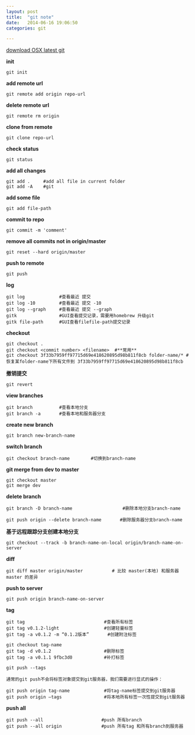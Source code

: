 ```yaml
---
layout: post
title:  "git note"
date:   2014-06-16 19:06:50
categories: git

---
```


[download OSX latest git](http://git-scm.com/download/mac)


**init**

	git init

**add remote url**

	git remote add origin repo-url

**delete remote url**
	
	git remote rm origin

**clone from remote**

	git clone repo-url

**check status**

	git status

	
**add all changes**

	git add .     #add all file in current folder
	git add -A    #git
	
**add some file**

	git add file-path
	
**commit to repo**

	git commit -m 'comment'
	
**remove all commits not in origin/master**

	git reset --hard origin/master
	
**push to remote**

	git push 
	
**log**
	
	git log		 		#查看最近 提交
	git log -10 		#查看最近 提交 -10
	git log --graph 	#查看最近 提交 --graph
	gitk				#GUI查看提交记录，需要用homebrew 升级git
	gitk file-path		#GUI查看filefile-path提交记录
	
**checkout**
	
	git checkout .
	git checkout <commit number> <filename>  #**常用**
	git checkout 3f33b7959ff97715d69e418620895d98b811f8cb folder-name/* #恢复某folder-name下所有文件到 3f33b7959ff97715d69e418620895d98b811f8cb
	
**撤销提交**
	
	git revert 
	
**view branches**
	
	git branch 			#查看本地分支
	git branch -a 		#查看本地和服务器分支
	
**create new branch**
	
	git branch new-branch-name
	
**switch branch**
	
	git checkout branch-name 		#切换到branch-name
	

**git merge from dev to master**
	
	git checkout master
	git merge dev
	
**delete branch**

	git branch -D branch-name 					#删除本地分支branch-name
	
	git push origin --delete branch-name       #删除服务器分支branch-name
	
**基于远程跟踪分支创建本地分支**

	git checkout --track -b branch-name-on-local origin/branch-name-on-server

**diff**
	
	git diff master origin/master 			# 比较 master(本地) 和服务器 master 的差异
	
**push to server**

	git push origin branch-name-on-server

**tag**
	
	git tag	        		             #查看所有标签
	git tag v0.1.2-light   			     #创建轻量标签
	git tag -a v0.1.2 -m “0.1.2版本”   	 #创建附注标签
	
	git checkout tag-name
	git tag -d v0.1.2					 #删除标签
	git tag -a v0.1.1 9fbc3d0			 #补打标签
	
	git push --tags
	
`通常的git push不会将标签对象提交到git服务器，我们需要进行显式的操作：`
	
	git push origin tag-name			 #将tag-name标签提交到git服务器
	git push origin –tags				 #将本地所有标签一次性提交到git服务器
	
**push all**

	git push --all 						#push 所有branch
	git push --all origin 				#push 所有tag 和所有branch到服务器

